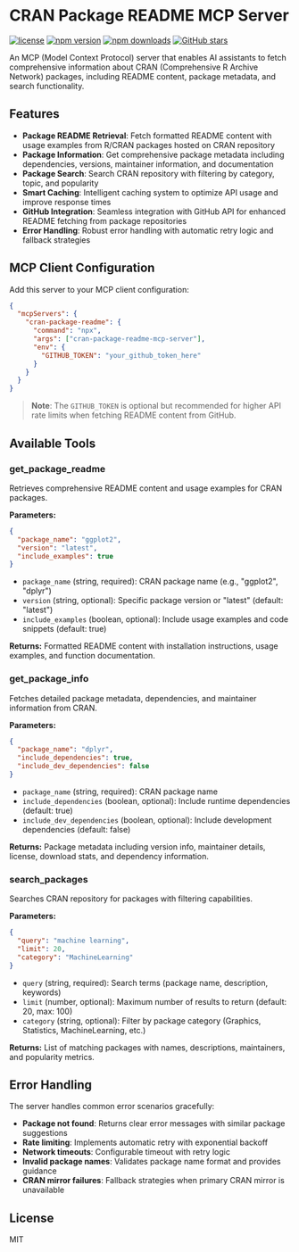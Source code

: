 # CRAN Package README MCP Server

[![license](https://img.shields.io/npm/l/cran-package-readme-mcp-server)](https://github.com/elchika-inc/cran-package-readme-mcp-server/blob/main/LICENSE)
[![npm version](https://img.shields.io/npm/v/cran-package-readme-mcp-server)](https://www.npmjs.com/package/cran-package-readme-mcp-server)
[![npm downloads](https://img.shields.io/npm/dm/cran-package-readme-mcp-server)](https://www.npmjs.com/package/cran-package-readme-mcp-server)
[![GitHub stars](https://img.shields.io/github/stars/elchika-inc/cran-package-readme-mcp-server)](https://github.com/elchika-inc/cran-package-readme-mcp-server)

An MCP (Model Context Protocol) server that enables AI assistants to fetch comprehensive information about CRAN (Comprehensive R Archive Network) packages, including README content, package metadata, and search functionality.

## Features

- **Package README Retrieval**: Fetch formatted README content with usage examples from R/CRAN packages hosted on CRAN repository
- **Package Information**: Get comprehensive package metadata including dependencies, versions, maintainer information, and documentation
- **Package Search**: Search CRAN repository with filtering by category, topic, and popularity
- **Smart Caching**: Intelligent caching system to optimize API usage and improve response times
- **GitHub Integration**: Seamless integration with GitHub API for enhanced README fetching from package repositories
- **Error Handling**: Robust error handling with automatic retry logic and fallback strategies

## MCP Client Configuration

Add this server to your MCP client configuration:

```json
{
  "mcpServers": {
    "cran-package-readme": {
      "command": "npx",
      "args": ["cran-package-readme-mcp-server"],
      "env": {
        "GITHUB_TOKEN": "your_github_token_here"
      }
    }
  }
}
```

> **Note**: The `GITHUB_TOKEN` is optional but recommended for higher API rate limits when fetching README content from GitHub.

## Available Tools

### get_package_readme

Retrieves comprehensive README content and usage examples for CRAN packages.

**Parameters:**
```json
{
  "package_name": "ggplot2",
  "version": "latest",
  "include_examples": true
}
```

- `package_name` (string, required): CRAN package name (e.g., "ggplot2", "dplyr")
- `version` (string, optional): Specific package version or "latest" (default: "latest")
- `include_examples` (boolean, optional): Include usage examples and code snippets (default: true)

**Returns:** Formatted README content with installation instructions, usage examples, and function documentation.

### get_package_info

Fetches detailed package metadata, dependencies, and maintainer information from CRAN.

**Parameters:**
```json
{
  "package_name": "dplyr",
  "include_dependencies": true,
  "include_dev_dependencies": false
}
```

- `package_name` (string, required): CRAN package name
- `include_dependencies` (boolean, optional): Include runtime dependencies (default: true)
- `include_dev_dependencies` (boolean, optional): Include development dependencies (default: false)

**Returns:** Package metadata including version info, maintainer details, license, download stats, and dependency information.

### search_packages

Searches CRAN repository for packages with filtering capabilities.

**Parameters:**
```json
{
  "query": "machine learning",
  "limit": 20,
  "category": "MachineLearning"
}
```

- `query` (string, required): Search terms (package name, description, keywords)
- `limit` (number, optional): Maximum number of results to return (default: 20, max: 100)
- `category` (string, optional): Filter by package category (Graphics, Statistics, MachineLearning, etc.)

**Returns:** List of matching packages with names, descriptions, maintainers, and popularity metrics.

## Error Handling

The server handles common error scenarios gracefully:

- **Package not found**: Returns clear error messages with similar package suggestions
- **Rate limiting**: Implements automatic retry with exponential backoff
- **Network timeouts**: Configurable timeout with retry logic
- **Invalid package names**: Validates package name format and provides guidance
- **CRAN mirror failures**: Fallback strategies when primary CRAN mirror is unavailable

## License

MIT